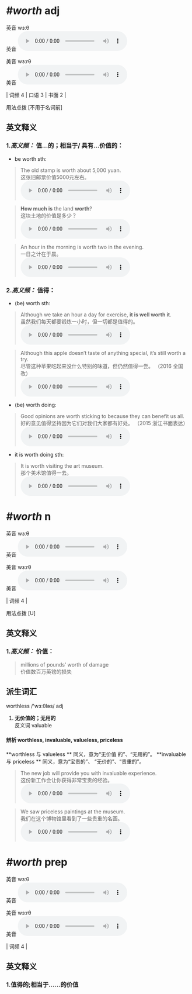 # ***\#worth*** adj
英音 wɜːθ  
英音
<audio src="./media/worth-B.aac" controls="controls"></audio>

美音 wɜːrθ  
美音
<audio src="./media/worth.aac" controls="controls"></audio>



| 词频 4 | 口语 3 | 书面 2 |  

用法点拨  [不用于名词前]

英文释义
---
### 1.*高义频：* **值...的；相当于/ 具有...价值的：**  

- be worth sth:

 > The old stamp is worth about 5,000 yuan.   
 > 这张旧邮票价值5000元左右。    
<audio src="./media/1-worth.aac" controls="controls"></audio>

 > **How much is** the land **worth**?  
 > 这块土地的价值是多少？    
<audio src="./media/2-worth.aac" controls="controls"></audio>

 > An hour in the morning is worth two in the evening.  
 > 一日之计在于晨。    
<audio src="./media/4-worth.aac" controls="controls"></audio>

### 2.*高义频：* **值得：**  

- (be) worth sth:

 > Although we take an hour a day for exercise, **it is well worth it**.   
 > 虽然我们每天都要锻炼一小时，但一切都是值得的。    
<audio src="./media/3-worth.aac" controls="controls"></audio>

 > Although this apple doesn’t taste of anything special, it’s still worth a try.  
 > 尽管这种苹果吃起来没什么特别的味道，但仍然值得一尝。  （2016 全国改）  
<audio src="./media/worth50.aac" controls="controls"></audio>

- (be) worth doing:

 > Good opinions are worth sticking to because they can benefit us all.  
 > 好的意见值得坚持因为它们对我们大家都有好处。  （2015 浙江书面表达）  
<audio src="./media/worth-Good opinions are worth sticking to.aac" controls="controls"></audio>

- it is worth doing sth:

 > It is worth visiting the art museum.  
 > 那个美术馆值得一去。    
<audio src="./media/6-worth.aac" controls="controls"></audio>


# ***\#worth*** n
英音 wɜːθ  
英音
<audio src="./media/worth-B.aac" controls="controls"></audio>

美音 wɜːrθ  
美音
<audio src="./media/worth.aac" controls="controls"></audio>



| 词频 4 |  

用法点拨  [U]

英文释义
---
### 1.*高义频：* **价值：**  

 > millions of pounds’ worth of damage  
 > 价值数百万英镑的损失    


派生词汇
---
worthless /'wɜːθləs/ adj   
1. **无价值的；无用的**  
反义词 valuable 

#### 辨析 worthless, invaluable, valueless, priceless
  
**worthless 与 valueless ** 同义，意为“无价值 的”、“无用的”。
**invaluable 与 priceless ** 同义，意为“宝贵的”、 “无价的”、“贵重的”。
 > The new job will provide you with invaluable experience.  
 > 这份新工作会让你获得非常宝贵的经验。    
<audio src="./media/9-worth.aac" controls="controls"></audio>

 > We saw priceless paintings at the museum.  
 > 我们在这个博物馆里看到了一些贵重的名画。    
<audio src="./media/10-worth.aac" controls="controls"></audio>



# ***\#worth*** prep
英音 wɜːθ  
英音
<audio src="./media/worth-B.aac" controls="controls"></audio>

美音 wɜːrθ  
美音
<audio src="./media/worth.aac" controls="controls"></audio>



| 词频 4 |  

英文释义
---
### 1.**值得的;相当于……的价值**  


